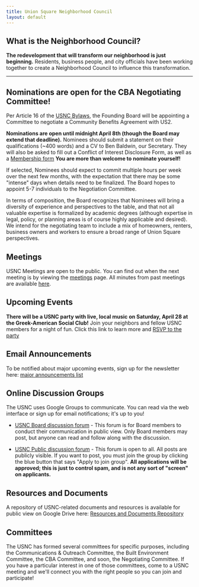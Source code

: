```yaml
---
title: Union Square Neighborhood Council
layout: default
---
```

## What is the Neighborhood Council?

**The redevelopment that will transform our neighborhood is just beginning.** Residents, business people, and city officials have been working together to create a Neighborhood Council to influence this transformation.

****
## Nominations are open for the CBA Negotiating Committee!
Per Article 16 of the [USNC Bylaws](/bylaws), the Founding Board will be appointing a  Committee to negotiate a Community Benefits Agreement with US2. 
 
**Nominations are open until midnight April 8th (though the Board may extend that deadline).** Nominees should submit a statement on their qualifications (~400 words) and a CV to Ben Baldwin, our Secretary. They will also be asked to fill out a Conflict of Interest Disclosure Form, as well as a [Membership form](https://docs.google.com/forms/d/1WSFuG5Kpl8LSc0JUjpds5CBEfG7b0R1oWfcaWtM9IIs/viewform?edit_requested=true) **You are more than welcome to nominate yourself!**

If selected, Nominees should expect to commit multiple hours per week over the next few months, with the expectation that there may be some "intense" days when details need to be finalized. The Board hopes to appoint 5-7 individuals to the Negotiation Committee.

In terms of composition, the Board recognizes that Nominees will bring a diversity of experience and perspectives to the table, and that not all valuable expertise is formalized by academic degrees (although expertise in legal, policy, or planning areas is of course highly applicable and desired). We intend for the negotiating team to include a mix of homeowners, renters, business owners and workers to ensure a broad range of Union Square perspectives.

## Meetings

USNC Meetings are open to the public. You can find out when the next meeting is by viewing the [meetings](/meetings) page. All minutes from past meetings are available [here](https://drive.google.com/open?id=1cYUa0aivIIH-yvfJe61SUdinDMtkb1WO).

## Upcoming Events

**There will be a USNC party with live, local music on Saturday, April 28 at the Greek-American Social Club!** Join your neighbors and fellow USNC members for a night of fun. Click this link to learn more and [RSVP to the party](https://www.eventbrite.com/e/union-square-neighborhood-council-party-tickets-44945036815)

## Email Announcements
To be notified about major upcoming events, sign up for the newsletter here: [major announcements list](http://tinyletter.com/unionsquareneighborhoodcouncil)

## Online Discussion Groups
The USNC uses Google Groups to communicate. You can read via the web interface or sign up for email notifications; it's up to you!

* [USNC Board discussion forum](https://groups.google.com/forum/#!forum/usnc-board) - This forum is for Board members to conduct their communication in public view. Only Board members may post, but anyone can read and follow along with the discussion.

* [USNC Public discussion forum](https://groups.google.com/forum/#!forum/usnc-public) - This forum is open to all. All posts are publicly visible. If you want to post, you must join the group by clicking the blue button that says "Apply to join group". **All applications will be approved; this is just to control spam, and is not any sort of "screen" on applicants.**

## Resources and Documents
A repository of USNC-related documents and resources is available for public view on Google Drive here: [Resources and Documents Repository](https://drive.google.com/drive/u/0/folders/11JEx3dQnWkBfhgqVJWqeb_W1W0JEZXsf)

## Committees

The USNC has formed several committees for specific purposes, including the Communications & Outreach Committee, the Built Environment Committee, the CBA Committee, and soon, the Negotiating Committee. If you have a particular interest in one of those committees, come to a USNC meeting and we'll connect you with the right people so you can join and participate!
